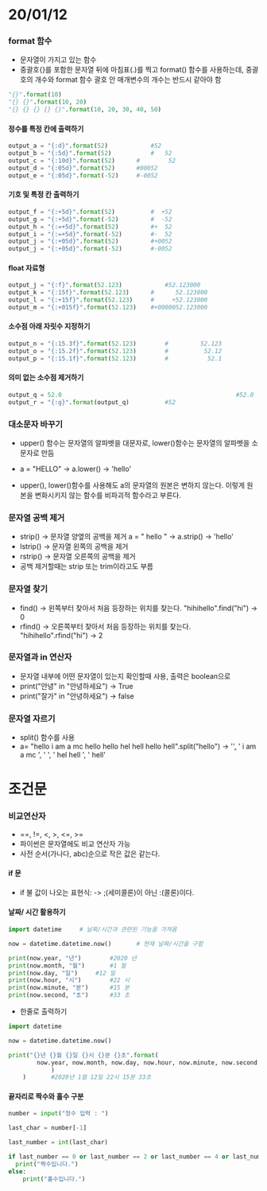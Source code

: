 # 20/01/12

### format 함수

- 문자열이 가지고 있는 함수
- 중괄호{}를 포함한 문자열 뒤에 마침표(.)를 찍고 format() 함수를 사용하는데, 중괄호의 개수와 format 함수 괄호 안 매개변수의 개수는 반드시 같아야 함

```python
"{}".format(10)
"{} {}".format(10, 20)
"{} {} {} {} {}".format(10, 20, 30, 40, 50)
```



#### 정수를 특정 칸에 출력하기

```python
output_a = "{:d}".format(52)			#52
output_b = "{:5d}".format(52)			#   52
output_c = "{:10d}".format(52)		#        52
output_d = "{:05d}".format(52)		#00052
output_e = "{:05d}".format(-52)		#-0052
```



#### 기호 및 특정 칸 출력하기

```python
output_f = "{:+5d}".format(52)			#  +52
output_g = "{:+5d}".format(-52)			#  -52
output_h = "{:=+5d}".format(52)			#+  52
output_i = "{:=+5d}".format(-52)		#-  52
output_j = "{:+05d}".format(52)			#+0052
output_j = "{:+05d}".format(-52)		#-0052
```



#### float 자료형

```python
output_j = "{:f}".format(52.123)			#52.123000
output_k = "{:15f}".format(52.123)		#      52.123000
output_l = "{:+15f}".format(52.123)		#     +52.123000
output_m = "{:+015f}".format(52.123)	#+0000052.123000
```



#### 소수점 아래 자릿수 지정하기

```python
output_n = "{:15.3f}".format(52.123)		#         52.123
output_o = "{:15.2f}".format(52.123)		#          52.12
output_p = "{:15.1f}".format(52.123)		#           52.1
```



#### 의미 없는 소수점 제거하기

```python
output_q = 52.0													#52.0
output_r = "{:g}".format(output_q)			#52
```



### 대소문자 바꾸기

- upper() 함수는 문자열의 알파벳을 대문자로, lower()함수는 문자열의 알파벳을 소문자로 만듬
- a = "HELLO"     ->     a.lower()     ->     'hello'

- upper(), lower()함수를 사용해도 a의 문자열의 원본은 변하지 않는다. 이렇게 원본을 변화시키지 않는 함수를 비파괴적 함수라고 부른다.



### 문자열 공백 제거

- strip() -> 문자열 양옆의 공백을 제거		a = "     hello     "     ->     a.strip()     ->     'hello'
- lstrip() -> 문자열 왼쪽의 공백을 제거
- rstrip() -> 문자열 오른쪽의 공백을 제거
- 공백 제거할때는 strip 또는 trim이라고도 부름



### 문자열 찾기

- find() -> 왼쪽부터 찾아서 처음 등장하는 위치를 찾는다.				"hihihello".find("hi")		->		0
- rfind() -> 오른쪽부터 찾아서 처음 등장하는 위치를 찾는다.           "hihihello".rfind("hi")       ->        2



### 문자열과 in 연산자

- 문자열 내부에 어떤 문자열이 있는지 확인할때 사용, 출력은 boolean으로
- print("안녕" in "안녕하세요") -> True
- print("잘가" in "안녕하세요") -> false



### 문자열 자르기

- split() 함수를 사용
- a= "hello i am a mc hello hello hel hell hello hell".split("hello") -> ''<u>,</u> ' i am a mc ', ' ', ' hel hell ', ' hell'





# 조건문

### 비교연산자

- ==, !=, <, >, <=, >=
- 파이썬은 문자열에도 비교 연산자 가능
- 사전 순서(가나다, abc)순으로 작은 값은 같는다.



#### if 문

- if 불 값이 나오는 표현식:		->		;(세미콜론)이 아닌 :(콜론)이다.



#### 날짜/ 시간 활용하기

```python
import datetime		# 날짜/시간과 관련된 기능을 가져옴

now = datetime.datetime.now()		# 현재 날짜/시간을 구함

print(now.year, "년")		#2020 년
print(now.month, "월")		#1 월
print(now.day, "일")		#12 일
print(now.hour, "시")		#22 시
print(now.minute, "분")		#15 분
print(now.second, "초")		#33 초
```

- 한줄로 출력하기

```python
import datetime

now = datetime.datetime.now()

print("{}년 {}월 {}일 {}시 {}분 {}초".format(
		now.year, now.month, now.day, now.hour, now.minute, now.second
			)
    )		#2020년 1월 12일 22시 15분 33초
```



#### 끝자리로 짝수와 홀수 구분

```python
number = input("정수 입력 : ")

last_char = number[-1]

last_number = int(last_char)

if last_number == 0 or last_number == 2 or last_number == 4 or last_number == 6 or last_number == 8:
  print("짝수입니다.")
else:
	print("홀수입니다.")
```





